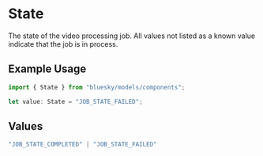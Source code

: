 # State

The state of the video processing job. All values not listed as a known value indicate that the job is in process.

## Example Usage

```typescript
import { State } from "bluesky/models/components";

let value: State = "JOB_STATE_FAILED";
```

## Values

```typescript
"JOB_STATE_COMPLETED" | "JOB_STATE_FAILED"
```